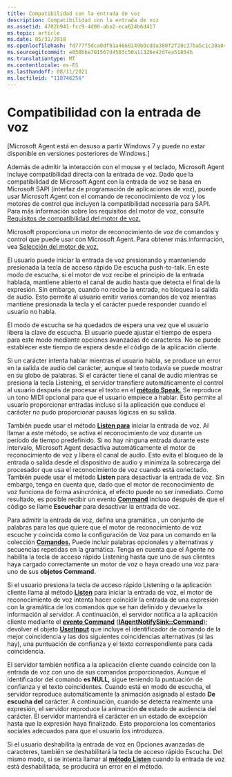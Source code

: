 ```yaml
---
title: Compatibilidad con la entrada de voz
description: Compatibilidad con la entrada de voz
ms.assetid: 4702b941-fcc9-4d00-aba2-eca624b6d417
ms.topic: article
ms.date: 05/31/2018
ms.openlocfilehash: fd777f5dca0df91a4660249b0cdda380f2f20c37ba5c1c38a04264bb871ab3bf
ms.sourcegitcommit: e858bbe701567d4583c50a11326e42d7ea51804b
ms.translationtype: MT
ms.contentlocale: es-ES
ms.lasthandoff: 08/11/2021
ms.locfileid: "118746256"
---
```

# <a name="speech-input-support"></a>Compatibilidad con la entrada de voz

\[Microsoft Agent está en desuso a partir Windows 7 y puede no estar disponible en versiones posteriores de Windows.\]

Además de admitir la interacción con el mouse y el teclado, Microsoft Agent incluye compatibilidad directa con la entrada de voz. Dado que la compatibilidad de Microsoft Agent con la entrada de voz se basa en Microsoft SAPI (interfaz de programación de aplicaciones de voz), puede usar Microsoft Agent con el comando de reconocimiento de voz y los motores de control que incluyen la compatibilidad necesaria para SAPI. Para más información sobre los requisitos del motor de voz, consulte [Requisitos de compatibilidad del motor de voz.](requirements-for-speech-recognition-engines.md)

Microsoft proporciona un motor de reconocimiento de voz de comandos y control que puede usar con Microsoft Agent. Para obtener más información, vea [Selección del motor de voz.](speech-engine-selection.md)

El usuario puede iniciar la entrada de voz presionando y manteniendo presionada la tecla de acceso rápido De escucha push-to-talk. En este modo de escucha, si el motor de voz recibe el principio de la entrada hablada, mantiene abierto el canal de audio hasta que detecta el final de la expresión. Sin embargo, cuando no recibe la entrada, no bloquea la salida de audio. Esto permite al usuario emitir varios comandos de voz mientras mantiene presionada la tecla y el carácter puede responder cuando el usuario no habla.

El modo de escucha se ha quedados de espera una vez que el usuario libera la clave de escucha. El usuario puede ajustar el tiempo de espera para este modo mediante opciones avanzadas de caracteres. No se puede establecer este tiempo de espera desde el código de la aplicación cliente.

Si un carácter intenta hablar mientras el usuario habla, se produce un error en la salida de audio del carácter, aunque el texto todavía se puede mostrar en su globo de palabras. Si el carácter tiene el canal de audio mientras se presiona la tecla Listening, el servidor transfiere automáticamente el control al usuario después de procesar el texto en el [**método Speak.**](speak-method.md) Se reproduce un tono MIDI opcional para que el usuario empiece a hablar. Esto permite al usuario proporcionar entradas incluso si la aplicación que conduce el carácter no pudo proporcionar pausas lógicas en su salida.

También puede usar el método [**Listen para**](listen-method.md) iniciar la entrada de voz. Al llamar a este método, se activa el reconocimiento de voz durante un período de tiempo predefinido. Si no hay ninguna entrada durante este intervalo, Microsoft Agent desactiva automáticamente el motor de reconocimiento de voz y libera el canal de audio. Esto evita el bloqueo de la entrada o salida desde el dispositivo de audio y minimiza la sobrecarga del procesador que usa el reconocimiento de voz cuando está conectado. También puede usar el método **Listen** para desactivar la entrada de voz. Sin embargo, tenga en cuenta que, dado que el motor de reconocimiento de voz funciona de forma asincrónica, el efecto puede no ser inmediato. Como resultado, es posible recibir un evento [**Command**](command-event.md) incluso después de que el código se llame **Escuchar** para desactivar la entrada de voz.

Para admitir la entrada de voz, defina una gramática , un conjunto de  palabras para [](/windows/desktop/lwef/the-command-object) las que quiere que el motor de reconocimiento de voz escuche y coincida como la configuración de Voz para un comando en la colección [**Comandos.**](/windows/desktop/lwef/the-commands-collection-object)  Puede incluir palabras opcionales y alternativas y secuencias repetidas en la gramática. Tenga en cuenta que el Agente no habilita la tecla de acceso rápido Listening  hasta que uno de sus clientes haya cargado correctamente un motor de voz o haya creado una voz para uno de sus **objetos Command.**

Si el usuario presiona la tecla de acceso rápido Listening o la aplicación cliente llama al método [**Listen**](listen-method.md) para iniciar la entrada de voz, el motor de reconocimiento de voz intenta hacer coincidir la entrada de una expresión con la gramática de los comandos que se han definido y devuelve la información al servidor. A continuación, el servidor notifica a la aplicación cliente mediante el [**evento Command**](command-event.md) ([**IAgentNotifySink::Command**](iagentnotifysink--command.md)); devolver el objeto [**UserInput**](/windows/desktop/lwef/iagentuserinput) que incluye el identificador de comando de la mejor coincidencia y las dos siguientes coincidencias alternativas (si las hay), una puntuación de confianza y el texto correspondiente para cada coincidencia.

El servidor también notifica a la aplicación cliente cuando coincide con la entrada de voz con uno de sus comandos proporcionados. Aunque el identificador del comando **es NULL,** sigue teniendo la puntuación de confianza y el texto coincidentes. Cuando está en modo de escucha, el servidor reproduce automáticamente la animación asignada al estado **De escucha del** carácter. A continuación, cuando se detecta realmente una expresión, el servidor reproduce la animación **de** estado de audiencia del carácter. El servidor mantendrá el carácter en un estado de excepción hasta que la expresión haya finalizado. Esto proporciona los comentarios sociales adecuados para que el usuario los introduzca.

Si el usuario deshabilita la entrada de voz en Opciones avanzadas de caracteres, también se deshabilitará la tecla de acceso rápido Escucha. Del mismo modo, si se intenta llamar al [**método Listen**](listen-method.md) cuando la entrada de voz está deshabilitada, se producirá un error en el método.

 

 